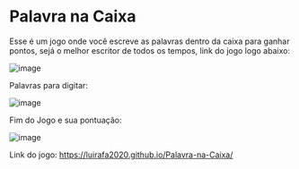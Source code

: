 # Palavra na Caixa

Esse é um jogo onde você escreve as palavras dentro da caixa para ganhar pontos, sejá o melhor escritor de todos os tempos, link do jogo logo abaixo:

![image](https://github.com/user-attachments/assets/9ad3b671-fe37-471b-86e0-8ffff55d6ed0)

Palavras para digitar:

![image](https://github.com/user-attachments/assets/891d6e6c-000b-4150-9ec3-1f68d4dcdd09)

Fim do Jogo e sua pontuação:

![image](https://github.com/user-attachments/assets/604b6d69-d634-449c-916a-942ad24fdf4a)

Link do jogo: https://luirafa2020.github.io/Palavra-na-Caixa/
